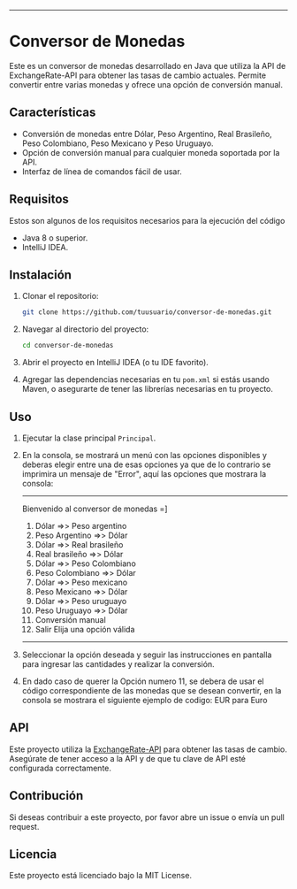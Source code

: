 
---

# Conversor de Monedas

Este es un conversor de monedas desarrollado en Java que utiliza la API de ExchangeRate-API para obtener las tasas de cambio actuales. Permite convertir entre varias monedas y ofrece una opción de conversión manual.

## Características

- Conversión de monedas entre Dólar, Peso Argentino, Real Brasileño, Peso Colombiano, Peso Mexicano y Peso Uruguayo.
- Opción de conversión manual para cualquier moneda soportada por la API.
- Interfaz de línea de comandos fácil de usar.

## Requisitos
Estos son algunos de los requisitos necesarios para la ejecución del código
- Java 8 o superior.
- IntelliJ IDEA.

## Instalación
1. Clonar el repositorio:

   ```bash
   git clone https://github.com/tuusuario/conversor-de-monedas.git
   ```

2. Navegar al directorio del proyecto:

   ```bash
   cd conversor-de-monedas
   ```

3. Abrir el proyecto en IntelliJ IDEA (o tu IDE favorito).

4. Agregar las dependencias necesarias en tu `pom.xml` si estás usando Maven, o asegurarte de tener las librerías necesarias en tu proyecto.

## Uso

1. Ejecutar la clase principal `Principal`.

2. En la consola, se mostrará un menú con las opciones disponibles y deberas elegir entre una de esas opciones
ya que de lo contrario se imprimira un mensaje de "Error", aquí las opciones que mostrara la consola:

   ************************************************
   Bienvenido al conversor de monedas =]
   1) Dólar =>> Peso argentino
   2) Peso Argentino =>> Dólar
   3) Dólar =>> Real brasileño
   4) Real brasileño =>> Dólar
   5) Dólar =>> Peso Colombiano
   6) Peso Colombiano =>> Dólar
   7) Dólar =>> Peso mexicano
   8) Peso Mexicano =>> Dólar
   9) Dólar =>> Peso uruguayo
   10) Peso Uruguayo =>> Dólar
   11) Conversión manual
   12) Salir
   Elija una opción válida
   ************************************************

4. Seleccionar la opción deseada y seguir las instrucciones en pantalla para ingresar las cantidades y realizar la conversión.
5. En dado caso de querer la Opción numero 11, se debera de usar el código correspondiente de las monedas que se desean convertir, en la consola se mostrara el siguiente ejemplo de codigo: 
EUR para Euro 

## API

Este proyecto utiliza la [ExchangeRate-API](https://www.exchangerate-api.com) para obtener las tasas de cambio. Asegúrate de tener acceso a la API y de que tu clave de API esté configurada correctamente.

## Contribución

Si deseas contribuir a este proyecto, por favor abre un issue o envía un pull request.

## Licencia

Este proyecto está licenciado bajo la MIT License.
